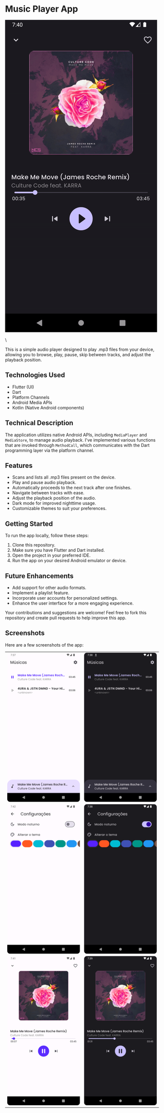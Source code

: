 # Music Player App

![App Demo](https://github.com/pedro-afk/android_music_player/blob/dev/assets/readme/player.gif)

\\

This is a simple audio player designed to play .mp3 files from your device, allowing you to browse, play, pause, skip between tracks, and adjust the playback position.

## Technologies Used

- Flutter (UI)
- Dart
- Platform Channels
- Android Media APIs
- Kotlin (Native Android components)

## Technical Description

The application utilizes native Android APIs, including `MediaPlayer` and `MediaStore`, to manage audio playback. I've implemented various functions that are invoked through `MethodCall`, which communicates with the Dart programming layer via the platform channel.

## Features

- Scans and lists all .mp3 files present on the device.
- Play and pause audio playback.
- Automatically proceeds to the next track after one finishes.
- Navigate between tracks with ease.
- Adjust the playback position of the audio.
- Dark mode for improved nighttime usage.
- Customizable themes to suit your preferences.

## Getting Started

To run the app locally, follow these steps:

1. Clone this repository.
2. Make sure you have Flutter and Dart installed.
3. Open the project in your preferred IDE.
4. Run the app on your desired Android emulator or device.

## Future Enhancements

- Add support for other audio formats.
- Implement a playlist feature.
- Incorporate user accounts for personalized settings.
- Enhance the user interface for a more engaging experience.

Your contributions and suggestions are welcome! Feel free to fork this repository and create pull requests to help improve this app.

## Screenshots

Here are a few screenshots of the app:

<table>
  <tr>
    <td><img alt="Home Light Mode" src="https://github.com/pedro-afk/android_music_player/blob/dev/assets/readme/home_light_mode.png"/></td>
    <td><img alt="Home Dark Mode" src="https://github.com/pedro-afk/android_music_player/blob/dev/assets/readme/home_night_mode.png"/></td>
  </tr>
  <tr>
    <td><img alt="Settings Light Mode" src="https://github.com/pedro-afk/android_music_player/blob/dev/assets/readme/settings_light_mode.png"/></td>
    <td><img alt="Settings Dark Mode" src="https://github.com/pedro-afk/android_music_player/blob/dev/assets/readme/settings_night_mode.png"/></td>
  </tr>  
  <tr>
    <td><img alt="Player Light Mode" src="https://github.com/pedro-afk/android_music_player/blob/dev/assets/readme/player_light_mode.png"/></td>
    <td><img alt="Player Dark Mode" src="https://github.com/pedro-afk/android_music_player/blob/dev/assets/readme/player_night_mode.png"/></td>
  </tr>
</table>